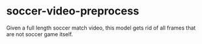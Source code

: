 # soccer-video-preprocess
Given a full length soccer match video, this model gets rid of all frames that are not soccer game itself. 

